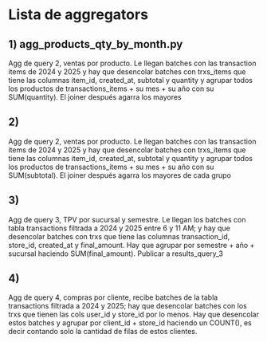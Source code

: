 # Lista de aggregators

## 1) agg_products_qty_by_month.py
Agg de query 2, ventas por producto. Le llegan batches con las transaction items de 2024 y 2025 y hay que desencolar batches con trxs_items que tiene las columnas item_id, created_at, subtotal y quantity  y agrupar todos los productos de transactions_items + su mes + su año con su SUM(quantity). El joiner después agarra los mayores

## 2) 
Agg de query 2, ventas por producto. Le llegan batches con las transaction items de 2024 y 2025 y hay que desencolar batches con trxs_items que tiene las columnas item_id, created_at, subtotal y quantity y agrupar todos los productos de transactions_items + su mes + su año con su SUM(subtotal). El joiner después agarra los mayores de cada grupo

## 3) 
Agg de query 3, TPV por sucursal y semestre. Le llegan los batches con tabla transactions filtrada a 2024 y 2025 entre 6 y 11 AM; y hay que desencolar batches con trxs que tiene las columnas transaction_id, store_id, created_at y final_amount. Hay que agrupar por semestre + año + sucursal haciendo SUM(final_amount). Publicar a results_query_3

## 4) 
Agg de query 4, compras por cliente, recibe batches de la tabla transactions filtrada a 2024 y 2025; hay que desencolar batches con los trxs que tienen las cols user_id y store_id por lo menos. Hay que desencolar estos batches y agrupar por client_id + store_id haciendo un COUNT(), es decir contando solo la cantidad de filas de estos clientes.